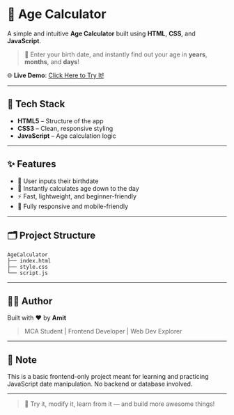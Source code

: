 # 🎂 Age Calculator

A simple and intuitive **Age Calculator** built using **HTML**, **CSS**, and **JavaScript**.

> 🧠 Enter your birth date, and instantly find out your age in **years**, **months**, and **days**!

🌐 **Live Demo**: [Click Here to Try It!](https://amit7976.github.io/AgeCalculator/)

---

## 🧰 Tech Stack

- **HTML5** – Structure of the app  
- **CSS3** – Clean, responsive styling  
- **JavaScript** – Age calculation logic

---

## ✨ Features

- 📅 User inputs their birthdate
- 🧮 Instantly calculates age down to the day
- ⚡ Fast, lightweight, and beginner-friendly
- 📱 Fully responsive and mobile-friendly

---

## 🗂️ Project Structure

```
AgeCalculator
├── index.html
├── style.css
└── script.js
```

---

## 🙋‍♂️ Author

Built with ❤️ by **Amit**  
> MCA Student | Frontend Developer | Web Dev Explorer

---

## 📌 Note

This is a basic frontend-only project meant for learning and practicing JavaScript date manipulation. No backend or database involved.

---

> 🎉 Try it, modify it, learn from it — and build more awesome things!

